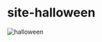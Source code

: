 # site-halloween
![halloween](https://user-images.githubusercontent.com/62407217/147857513-f8f6abbb-60bb-464f-8bb6-ac6ad4c52970.png)
